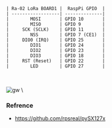
    | Ra-02 LoRa BOARD1 |  RaspPi GPIO  | 
    | ------------------| --------------|
    |        MOSI       | GPIO 10       | 
    |        MISO       | GPIO 9        |    
    |     SCK (SCLK)    | GPIO 11       |     
    |        NSS        | GPIO 7 (CE1)  |    
    |     DIO0 (IRQ)    | GPIO 25       |     
    |        DIO1       | GPIO 24       |      
    |        DIO2       | GPIO 23       |      
    |        DIO3       | GPIO 18       |      
    |     RST (Reset)   | GPIO 22       |    
    |        LED        | GPIO 27       |     
\
\
![gw](https://user-images.githubusercontent.com/26000753/48851590-04920080-edde-11e8-9475-ce73f5579403.PNG)
\
### Refrence
- https://github.com/rpsreal/pySX127x

